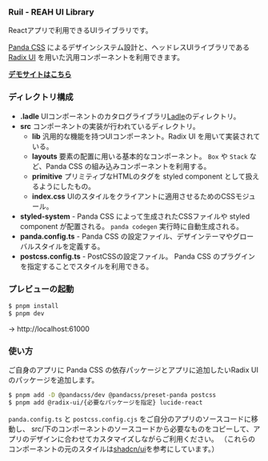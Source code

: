 ### Ruil - REAH UI Library

Reactアプリで利用できるUIライブラリです。

[Panda CSS](https://panda-css.com/) によるデザインシステム設計と、ヘッドレスUIライブラリである [Radix UI](https://www.radix-ui.com/) を用いた汎用コンポーネントを利用できます。

**[デモサイトはこちら](https://ui.reah.jp/)**

### ディレクトリ構成

- **.ladle** UIコンポーネントのカタログライブラリ[Ladle](https://ladle.dev/)のディレクトリ。
- **src** コンポーネントの実装が行われているディレクトリ。
  - **lib** 汎用的な機能を持つUIコンポーネント。Radix UI を用いて実装されている。
  - **layouts** 要素の配置に用いる基本的なコンポーネント。 `Box` や `Stack` など、Panda CSS の組み込みコンポーネントを利用する。
  - **primitive** プリミティブなHTMLのタグを styled component として扱えるようにしたもの。
  - **index.css** UIのスタイルをクライアントに適用させるためのCSSモジュール。
- **styled-system** - Panda CSS によって生成されたCSSファイルや styled component が配置される。 `panda codegen` 実行時に自動生成される。
- **panda.config.ts** - Panda CSS の設定ファイル、デザインテーマやグローバルスタイルを定義する。
- **postcss.config.ts** - PostCSSの設定ファイル。 Panda CSS のプラグインを指定することでスタイルを利用できる。

### プレビューの起動

```bash
$ pnpm install
$ pnpm dev
```

→ http://localhost:61000

### 使い方

ご自身のアプリに Panda CSS の依存パッケージとアプリに追加したいRadix UIのパッケージを追加します。

```bash
$ pnpm add -D @pandacss/dev @pandacss/preset-panda postcss
$ pnpm add @radix-ui/{必要なパッケージを指定} lucide-react
```

`panda.config.ts` と `postcss.config.cjs` をご自分のアプリのソースコードに移動し、 src/下のコンポーネントのソースコードから必要なものをコピーして、アプリのデザインに合わせてカスタマイズしながらご利用ください。 （これらのコンポーネントの元のスタイルは[shadcn/ui](https://ui.shadcn.com/)を参考にしています。）
